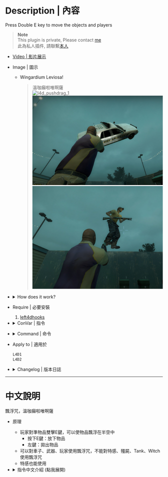 # Description | 內容
Press Double E key to move the objects and players

> __Note__ <br/>
This plugin is private, Please contact [me](https://github.com/fbef0102/Game-Private_Plugin#私人插件列表-private-plugins-list)<br/>
此為私人插件, 請聯繫[本人](https://github.com/fbef0102/Game-Private_Plugin#私人插件列表-private-plugins-list)

* [Video | 影片展示](https://youtu.be/2f0Rk4AcmFk)

* Image | 圖示
	* Wingardium Leviosa!
		> 溫咖癲啦唯啊薩
		<br/>![l4d_pushdrag_1](image/l4d_pushdrag_1.gif)
		<br/>![l4d_pushdrag_2](image/l4d_pushdrag_2.jpg)
		<br/>![l4d_pushdrag_3](image/l4d_pushdrag_3.jpg)

* <details><summary>How does it work?</summary>

	* Aim the car or player or item -> press double E -> use mouse to move the object on air.
	* Press E again to release the object or Left mouse to throw the object.
	* Infected can move object too.
</details>

* Require | 必要安裝
	1. [left4dhooks](https://forums.alliedmods.net/showthread.php?t=321696)

* <details><summary>ConVar | 指令</summary>

	* cfg/sourcemod/l4d_pushdrag.cfg
		```php
		// 0: Disable survivor grab, 1: Survivor grab object, 2:, Survivor grab teamate 3: Survivor grab all
		l4d_pushdrag_survivor_grab "3"

		// 0: Disable infected grab, 1: Infected grab object, 2:, Infected grab teamate 3: Infected grab all
		l4d_pushdrag_infected_grab "2"

		// Grab distance within this range
		l4d_pushdrag_grab_distance "400"

		// Grab tank rock distance within this range
		l4d_pushdrag_grab_rock_distance "400"

		// Which key to grab the objects. (0=Use, 1=Walk, 2=Crouch, 3=Middle Mouse)
		l4d_pushdrag_grab_key "0"

		// Block players using keys when grabbing the objects. (0=Disable, 1=Attack, 2=Attack2, 4=Reload, 7=All, add numbers together)
		l4d_pushdrag_grab_block_key "6"

		// If 1, Prevent players from taking damage with the objects they grab.
		l4d_pushdrag_grab_protect "1"

		// The velocity of the objects when players throw
		l4d_pushdrag_throw_force "2000.0"

		// Hold Distance when grabbing a player
		l4d_pushdrag_player_hold_distance "70.0"

		// Hold Distance when grabbing a weapon
		l4d_pushdrag_weapon_hold_distance "50.0"

		// Hold Distance when grabbing a hittable prop
		l4d_pushdrag_hittable_hold_distance "200.0"

		// Hold Distance when grabbing a moveable prop (including pipe bomb, fuel barrel, holiday gift...)
		l4d_pushdrag_prop_hold_distance "120.0"

		// Hold Distance when grabbing a tank rock
		l4d_pushdrag_rock_hold_distance "300.0"

		// How long can players grab a player
		l4d_pushdrag_player_duration "15.0"

		// How long can players grab a weapon
		l4d_pushdrag_weapon_duration "30.0"

		// How long can players grab a hittable prop
		l4d_pushdrag_hittable_duration "10.0"

		// How long can players grab a moveable prop
		l4d_pushdrag_prop_duration "15.0"

		// How long can players grab a tank rock
		l4d_pushdrag_rock_duration "8.0"

		// Change player move speed when grabbing a player
		l4d_pushdrag_player_speed "180.0"

		// Change player move speed when grabbing a weapon
		l4d_pushdrag_weapon_speed "210.0"

		// Change player move speed when grabbing a hittable prop
		l4d_pushdrag_hittable_speed "100.0"

		// Change player move speed when grabbing a moveable prop
		l4d_pushdrag_prop_speed "150.0"

		// Change player move speed when grabbing a tank rock
		l4d_pushdrag_rock_speed "220.0"

		// If 1, player can press 'Attack2' key to release himself if grabbed by another player
		l4d_pushdrag_grabbed_player_release "1"

		// If 1, incapacitated survivor can grab the objects
		l4d_pushdrag_incap_grab_enable "1"

		// If 1, player can grab the incapacitated survivor
		l4d_pushdrag_grab_incap_enable "1"
		```
</details>

* <details><summary>Command | 命令</summary>
	
	None
</details>

* Apply to | 適用於
	```
	L4D1
	L4D2
	```

* <details><summary>Changelog | 版本日誌</summary>

	```php
	//panxiaohai @ 2010
	//HarryPotter @ 2022-2023
	```
	* v1.3h (2023-6-16)
		* Grab tank rock distance
		* Grab the incapacitated survivor

	* v1.2h (2023-6-14)
		* Grab a tank rock, pipe bomb projectile.
		* Player can press 'Attack2' key to release himself if grabbed by another player.
		* Trigger the alarm if grab alarm cars.
		* Tank/Witch can push away the objects which gabbed by players on the patch.

	* v1.1h
		* Drag and throw prop_fuel_barrel

	* v1.0h
		* Remake Code
		* Add more Convars
		* Safely drag and throw objects
		* Prevent players from taking damage with the objects they grab.
		* How long can players grab a object.
		* Change player move speed when grabbing a object.
		* Block players using keys when grabbing the objects.

	* v12
		* [Original Plugin by panxiaohai](https://forums.alliedmods.net/showthread.php?t=140673)
</details>

- - - -
# 中文說明
飄浮咒，溫咖癲啦唯啊薩

* 原理
	* 玩家對準物品雙擊E鍵，可以使物品飄浮在半空中
    	* 按下E鍵：放下物品
    	* 左鍵：拋出物品
	* 可以對車子、武器、玩家使用飄浮咒，不能對特感、殭屍、Tank、Witch使用飄浮咒
	* 特感也能使用

* <details><summary>指令中文介紹 (點我展開)</summary>

	* cfg/sourcemod/l4d_pushdrag.cfg
		```php
		// 0: 禁止人類使用飄浮咒, 1: 人類可以抓取物品, 2:, 人類可以抓取隊友 3: 人類可以抓取物品與隊友
		l4d_pushdrag_survivor_grab "3"

		// 0: 禁止特感使用飄浮咒, 1: 特感可以抓取物品, 2:, 特感可以抓取隊友 3: 特感可以抓取物品與隊友
		l4d_pushdrag_infected_grab "2"

		// 可以抓400公尺範圍內的 物品
		l4d_pushdrag_grab_distance "400"

		// 可以抓400公尺範圍內 Tank丟出去的石頭
		l4d_pushdrag_grab_rock_distance "400"

		// 哪一個按鍵雙擊兩下可以使用飄浮咒. (0=E鍵, 1=Shift鍵, 2=蹲下鍵, 3=滑鼠滾輪鍵)
		l4d_pushdrag_grab_key "0"

		// 當玩家被其他人使用飄浮咒控制時，禁止使用以下按鈕. (0=關閉這項功能, 1=左鍵, 2=右鍵, 4=裝彈, 請將數字相加起來, 7=全部)
		l4d_pushdrag_grab_block_key "6"

		// 為1時，玩家再操控的車子的期間不會砸傷自己
		l4d_pushdrag_grab_protect "1"

		// 玩家把物品丟出去的力道
		l4d_pushdrag_throw_force "2000.0"

		// 抓取隊友的時候，飄浮在空中與你保持的距離
		l4d_pushdrag_player_hold_distance "70.0"

		// 抓取武器的時候，飄浮在空中與你保持的距離
		l4d_pushdrag_weapon_hold_distance "50.0"

		// 抓取車子的時候，飄浮在空中與你保持的距離
		l4d_pushdrag_hittable_hold_distance "200.0"

		// 抓取物品的時候，飄浮在空中與你保持的距離 (包含土製炸彈, 汽油桶, 禮物盒等等...)
		l4d_pushdrag_prop_hold_distance "120.0"

		// 抓取Tank丟出去的石頭時候，飄浮在空中與你保持的距離
		l4d_pushdrag_rock_hold_distance "300.0"

		// 抓取隊友，只能控制15秒
		l4d_pushdrag_player_duration "15.0"

		// 抓取武器，只能控制30秒
		l4d_pushdrag_weapon_duration "30.0"

		// 抓取車子，只能控制10秒
		l4d_pushdrag_hittable_duration "10.0"

		// 抓取物品，只能控制15秒
		l4d_pushdrag_prop_duration "15.0"

		// 抓取Tank丟出去的石頭，只能控制8秒
		l4d_pushdrag_rock_duration "8.0"

		// 抓取隊友，能移動的速度
		l4d_pushdrag_player_speed "180.0"

		// 抓取武器，能移動的速度
		l4d_pushdrag_weapon_speed "210.0"

		// 抓取車子，能移動的速度
		l4d_pushdrag_hittable_speed "100.0"

		// 抓取物品，能移動的速度
		l4d_pushdrag_prop_speed "150.0"

		// 抓取Tank丟出去的石頭，能移動的速度
		l4d_pushdrag_rock_speed "220.0"

		// 為1時，玩家被其他人使用飄浮咒控制時，可以按下 '右鍵' 釋放自己
		l4d_pushdrag_grabbed_player_release "1"

		// 為1時，倒地的玩家也能使用飄浮咒
		l4d_pushdrag_incap_grab_enable "1"

		// 為1時，可以抓取倒地的玩家
		l4d_pushdrag_grab_incap_enable "1"
		```
</details>

